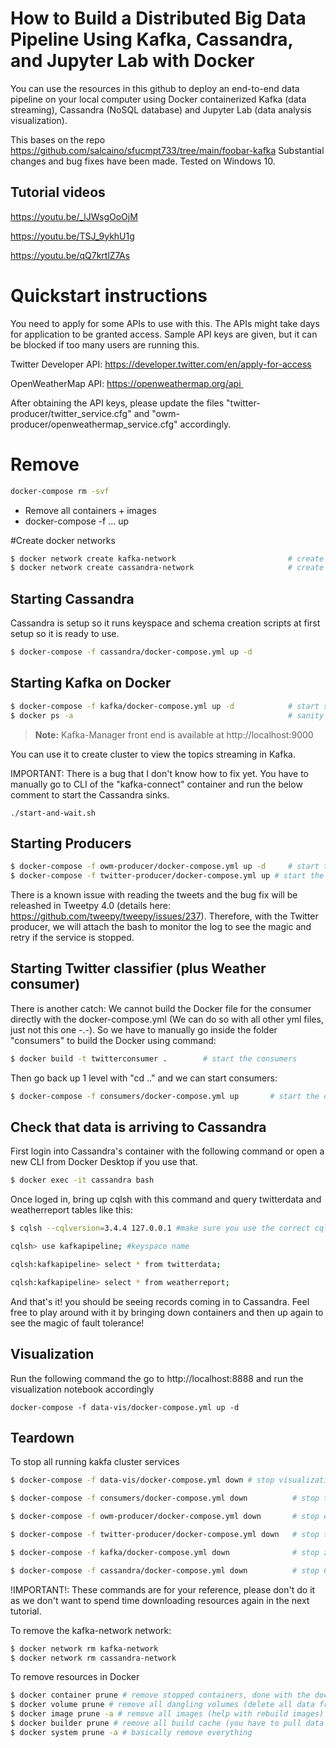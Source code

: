 # How to Build a Distributed Big Data Pipeline Using Kafka, Cassandra, and Jupyter Lab with Docker

You can use the resources in this github to deploy an end-to-end data pipeline on your local computer using Docker containerized Kafka (data streaming), Cassandra (NoSQL database) and Jupyter Lab (data analysis visualization).

This bases on the repo https://github.com/salcaino/sfucmpt733/tree/main/foobar-kafka
Substantial changes and bug fixes have been made. Tested on Windows 10. 


## Tutorial videos

https://youtu.be/_lJWsgOoOjM

https://youtu.be/TSJ_9ykhU1g

https://youtu.be/qQ7krtlZ7As


# Quickstart instructions

You need to apply for some APIs to use with this. The APIs might take days for application to be granted access. Sample API keys are given, but it can be blocked if too many users are running this.

Twitter Developer API: https://developer.twitter.com/en/apply-for-access

OpenWeatherMap API: https://openweathermap.org/api 

After obtaining the API keys, please update the files  "twitter-producer/twitter_service.cfg" and "owm-producer/openweathermap_service.cfg" accordingly.

# Remove
```bash
docker-compose rm -svf
```
- Remove all containers + images
- docker-compose -f ... up

#Create docker networks
```bash
$ docker network create kafka-network                         # create a new docker network for kafka cluster (zookeeper, broker, kafka-manager services, and kafka connect sink services)
$ docker network create cassandra-network                     # create a new docker network for cassandra. (kafka connect will exist on this network as well in addition to kafka-network)
```
## Starting Cassandra

Cassandra is setup so it runs keyspace and schema creation scripts at first setup so it is ready to use.
```bash
$ docker-compose -f cassandra/docker-compose.yml up -d
```

## Starting Kafka on Docker
```bash
$ docker-compose -f kafka/docker-compose.yml up -d            # start single zookeeper, broker, kafka-manager and kafka-connect services
$ docker ps -a                                                # sanity check to make sure services are up: kafka_broker_1, kafka-manager, zookeeper, kafka-connect service
```

> **Note:** 
Kafka-Manager front end is available at http://localhost:9000

You can use it to create cluster to view the topics streaming in Kafka.


IMPORTANT: There is a bug that I don't know how to fix yet. You have to manually go to CLI of the "kafka-connect" container and run the below comment to start the Cassandra sinks.
```
./start-and-wait.sh
```

## Starting Producers
```bash
$ docker-compose -f owm-producer/docker-compose.yml up -d     # start the producer that retrieves open weather map
$ docker-compose -f twitter-producer/docker-compose.yml up # start the producer for twitter
```

There is a known issue with reading the tweets and the bug fix will be releashed in Tweetpy 4.0 (details here: https://github.com/tweepy/tweepy/issues/237). Therefore, with the Twitter producer, we will attach the bash to monitor the log to see the magic and retry if the service is stopped. 

## Starting Twitter classifier (plus Weather consumer)

There is another catch: We cannot build the Docker file for the consumer directly with the docker-compose.yml (We can do so with all other yml files, just not this one -.-). So we have to manually go inside the folder "consumers" to build the Docker using command:

```bash
$ docker build -t twitterconsumer .        # start the consumers
```

Then go back up 1 level with "cd .." and we can start consumers:
```bash
$ docker-compose -f consumers/docker-compose.yml up       # start the consumers
```

## Check that data is arriving to Cassandra

First login into Cassandra's container with the following command or open a new CLI from Docker Desktop if you use that.
```bash
$ docker exec -it cassandra bash
```
Once loged in, bring up cqlsh with this command and query twitterdata and weatherreport tables like this:
```bash
$ cqlsh --cqlversion=3.4.4 127.0.0.1 #make sure you use the correct cqlversion

cqlsh> use kafkapipeline; #keyspace name

cqlsh:kafkapipeline> select * from twitterdata;

cqlsh:kafkapipeline> select * from weatherreport;
```

And that's it! you should be seeing records coming in to Cassandra. Feel free to play around with it by bringing down containers and then up again to see the magic of fault tolerance!


## Visualization

Run the following command the go to http://localhost:8888 and run the visualization notebook accordingly

```
docker-compose -f data-vis/docker-compose.yml up -d
```

## Teardown

To stop all running kakfa cluster services

```bash
$ docker-compose -f data-vis/docker-compose.yml down # stop visualization node

$ docker-compose -f consumers/docker-compose.yml down          # stop the consumers

$ docker-compose -f owm-producer/docker-compose.yml down       # stop open weather map producer

$ docker-compose -f twitter-producer/docker-compose.yml down   # stop twitter producer

$ docker-compose -f kafka/docker-compose.yml down              # stop zookeeper, broker, kafka-manager and kafka-connect services

$ docker-compose -f cassandra/docker-compose.yml down          # stop Cassandra
```

!IMPORTANT!: These commands are for your reference, please don't do it as we don't want to spend time downloading resources again in the next tutorial.

To remove the kafka-network network:

```bash
$ docker network rm kafka-network
$ docker network rm cassandra-network
```

To remove resources in Docker

```bash
$ docker container prune # remove stopped containers, done with the docker-compose down
$ docker volume prune # remove all dangling volumes (delete all data from your Kafka and Cassandra)
$ docker image prune -a # remove all images (help with rebuild images)
$ docker builder prune # remove all build cache (you have to pull data again in the next build)
$ docker system prune -a # basically remove everything
```


